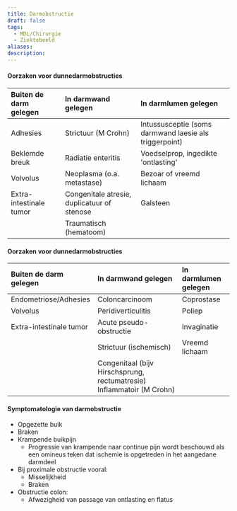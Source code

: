 ```yaml
---
title: Darmobstructie
draft: false
tags:
  - MDL/Chirurgie
  - Ziektebeeld
aliases: 
description: 
---
```


#### Oorzaken voor dunnedarmobstructies

| Buiten de darm gelegen  | In darmwand gelegen                         | In darmlumen gelegen                                   |
|:----------------------- |:------------------------------------------- |:------------------------------------------------------ |
| Adhesies                | Strictuur (M Crohn)                         | Intussusceptie (soms darmwand laesie als triggerpoint) |
| Beklemde breuk          | Radiatie enteritis                          | Voedselprop, ingedikte 'ontlasting'                    |
| Volvolus                | Neoplasma (o.a. metastase)                  | Bezoar of vreemd lichaam                               |
| Extra-intestinale tumor | Congenitale atresie, duplicatuur of stenose | Galsteen                                               |
|                         | Traumatisch (hematoom)                      |                                                        |

#### Oorzaken voor dunnedarmobstructies
| Buiten de darm gelegen  | In darmwand gelegen                                                   | In darmlumen gelegen |
|:----------------------- |:--------------------------------------------------------------------- |:-------------------- |
| Endometriose/Adhesies   | Coloncarcinoom                                                        | Coprostase           |
| Volvolus                | Peridiverticulitis                                                    | Poliep               |
| Extra-intestinale tumor | Acute pseudo-obstructie                                               | Invaginatie          | 
|                         | Strictuur (ischemisch)                                                | Vreemd lichaam             |
|                         | Congenitaal (bijv Hirschsprung, rectumatresie) Inflammatoir (M Crohn) |                      |

#### Symptomatologie van darmobstructie
- Opgezette buik
- Braken
- Krampende buikpijn
	- Progressie van krampende naar continue pijn wordt beschouwd als een omineus teken dat ischemie is opgetreden in het aangedane darmdeel
- Bij proximale obstructie vooral: 
	- Misselijkheid
	- Braken
- Obstructie colon:
	- Afwezigheid van passage van ontlasting en flatus

